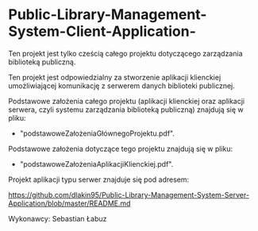 # Public-Library-Management-System-Client-Application-

Ten projekt jest tylko cześcią całego projektu dotyczącego zarządzania biblioteką publiczną.

Ten projekt jest odpowiedzialny za stworzenie aplikacji klienckiej umożliwiającej komunikację z serwerem danych biblioteki publicznej.

Podstawowe założenia całego projektu (aplikacji klienckiej oraz aplikacji serwera, czyli systemu zarządzania biblioteką publiczną) znajdują się w pliku:            

 - "podstawoweZałożeniaGłównegoProjektu.pdf".

Podstawowe założenia dotyczące tego projektu znajdują się w pliku:

- "podstawoweZałożeniaAplikacjiKlienckiej.pdf".

Projekt aplikacji typu serwer znajduje się pod adresem:

https://github.com/dlakin95/Public-Library-Management-System-Server-Application/blob/master/README.md

Wykonawcy: Sebastian Łabuz
